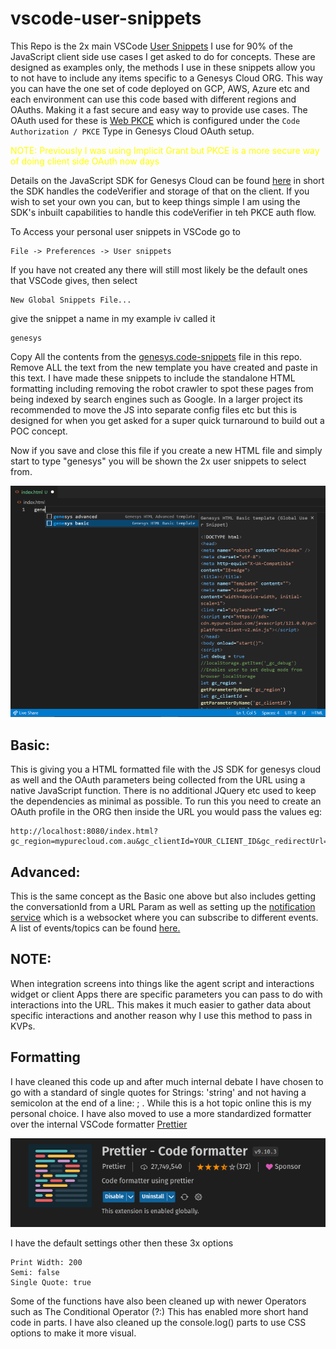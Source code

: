 # vscode-user-snippets

This Repo is the 2x main VSCode [User Snippets](https://code.visualstudio.com/docs/editor/userdefinedsnippets) I use for 90% of the JavaScript client side use cases I get asked to do for concepts. These are designed as examples only, the methods I use in these snippets allow you to not have to include any items specific to a Genesys Cloud ORG. This way you can have the one set of code deployed on GCP, AWS, Azure etc and each environment can use this code based with different regions and OAuths. Making it a fast secure and easy way to provide use cases. The OAuth used for these is [Web PKCE](https://developer.genesys.cloud/authorization/platform-auth/use-pkce) which is configured under the `Code Authorization / PKCE` Type in Genesys Cloud OAuth setup.

<p style="color: yellow">NOTE: Previously I was using Implicit Grant but PKCE is a more secure way of doing client side OAuth now days</p>

Details on the JavaScript SDK for Genesys Cloud can be found [here](https://mypurecloud.github.io/platform-client-sdk-javascript/) in short the SDK handles the codeVerifier and storage of that on the client. If you wish to set your own you can, but to keep things simple I am using the SDK's inbuilt capabilities to handle this codeVerifier in teh PKCE auth flow.

To Access your personal user snippets in VSCode go to

    File -> Preferences -> User snippets

If you have not created any there will still most likely be the default ones that VSCode gives, then select

    New Global Snippets File...

give the snippet a name in my example iv called it

    genesys

Copy All the contents from the [genesys.code-snippets](./genesys.code-snippets) file in this repo. Remove ALL the text from the new template you have created and paste in this text. I have made these snippets to include the standalone HTML formatting including removing the robot crawler to spot these pages from being indexed by search engines such as Google. In a larger project its recommended to move the JS into separate config files etc but this is designed for when you get asked for a super quick turnaround to build out a POC concept.

Now if you save and close this file if you create a new HTML file and simply start to type "genesys" you will be shown the 2x user snippets to select from.

![](/docs/images/snippet.png?raw=true)

## Basic:

This is giving you a HTML formatted file with the JS SDK for genesys cloud as well and the OAuth parameters being collected from the URL using a native JavaScript function. There is no additional JQuery etc used to keep the dependencies as minimal as possible. To run this you need to create an OAuth profile in the ORG then inside the URL you would pass the values eg:

    http://localhost:8080/index.html?gc_region=mypurecloud.com.au&gc_clientId=YOUR_CLIENT_ID&gc_redirectUrl=http://localhost:8080/index.html

## Advanced:

This is the same concept as the Basic one above but also includes getting the conversationId from a URL Param as well as setting up the [notification service](https://developer.genesys.cloud/api/rest/v2/notifications/notification_service) which is a websocket where you can subscribe to different events. A list of events/topics can be found [here.](https://developer.genesys.cloud/api/rest/v2/notifications/available_topics)

## NOTE:

When integration screens into things like the agent script and interactions widget or client Apps there are specific parameters you can pass to do with interactions into the URL. This makes it much easier to gather data about specific interactions and another reason why I use this method to pass in KVPs.

## Formatting

I have cleaned this code up and after much internal debate I have chosen to go with a standard of single quotes for Strings: 'string' and not having a semicolon at the end of a line: ; . While this is a hot topic online this is my personal choice. I have also moved to use a more standardized formatter over the internal VSCode formatter [Prettier](https://prettier.io/)

![](/docs/images/Extension.png?raw=true)

I have the default settings other then these 3x options

    Print Width: 200
    Semi: false
    Single Quote: true

Some of the functions have also been cleaned up with newer Operators such as The Conditional Operator (?:) This has enabled more short hand code in parts. I have also cleaned up the console.log() parts to use CSS options to make it more visual.
